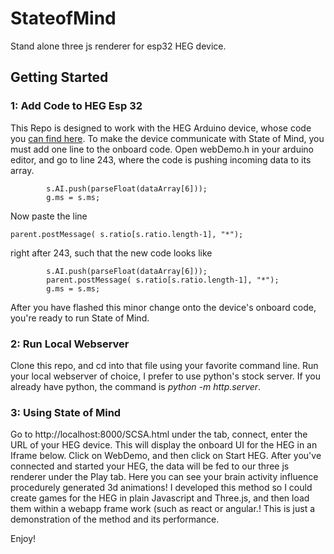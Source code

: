 # StateofMind
Stand alone three js renderer for esp32 HEG device. 
## Getting Started
### 1: Add Code to HEG Esp 32
This Repo is designed to work with the HEG Arduino device, whose code you [can find here](https://github.com/moothyknight/HEG_ESP32).
To make the device communicate with State of Mind, you must add one line to the onboard code.
Open webDemo.h in your arduino editor, and go to line 243, where the code is pushing incoming data to its array.

```
        s.AI.push(parseFloat(dataArray[6]));
        g.ms = s.ms;
```

Now paste the line 

```
parent.postMessage( s.ratio[s.ratio.length-1], "*");
```

right after 243, such that the new code looks like

```
        s.AI.push(parseFloat(dataArray[6]));
        parent.postMessage( s.ratio[s.ratio.length-1], "*");
        g.ms = s.ms;
```
After you have flashed this minor change onto the device's onboard code, you're ready to run State of Mind.
### 2: Run Local Webserver
Clone this repo, and cd into that file using your favorite command line.
Run your local webserver of choice, I prefer to use python's stock server.
If you already have python, the command is *python -m http.server*.

### 3: Using State of Mind
Go to http://localhost:8000/SCSA.html
under the tab, connect, enter the URL of your HEG device. This will display the onboard UI for the HEG in an Iframe below. Click on WebDemo, and then click on Start HEG. After you've connected and started your HEG, the data will be fed to our three js renderer under the Play tab. Here you can see your brain activity influence procedurely generated 3d animations! I developed this method so I could create games for the HEG in plain Javascript and Three.js, and then load them within a webapp frame work (such as react or angular.! This is just a demonstration of the method and its performance. 

Enjoy!



